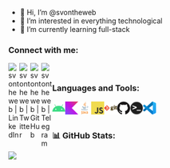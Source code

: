 - 👋 Hi, I’m @svontheweb
- 👀 I’m interested in everything technological 
- 🌱 I’m currently learning full-stack
<!---
[![@svontheweb's Holopin board](https://holopin.io/api/user/board?user=svontheweb)](https://holopin.io/@svontheweb)

- 📫 How to reach me ...
--->
<!---
svontheweb/svontheweb is a ✨ special ✨ repository because its `README.md` (this file) appears on your GitHub profile.
You can click the Preview link to take a look at your changes.
--->


### Connect with me:

[<img align="left" alt="svontheweb | LinkedIn" width="22px" src="https://cdn.jsdelivr.net/npm/simple-icons@v3/icons/linkedin.svg" />][linkedin]
[<img align="left" alt="svontheweb | Twitter" width="22px" src="https://cdn.jsdelivr.net/npm/simple-icons@v3/icons/twitter.svg" />][twitter]
[<img align="left" alt="svontheweb | GitHub" width="22px" src="https://cdn.jsdelivr.net/npm/simple-icons@v3/icons/github.svg" />][github]
[<img align="left" alt="svontheweb | Telegram" width="22px" src="https://cdn.jsdelivr.net/npm/simple-icons@v3/icons/telegram.svg" />][telegram]

<br />

### Languages and Tools:
<img align="left" alt="Android" width="26px" src="https://raw.githubusercontent.com/github/explore/80688e429a7d4ef2fca1e82350fe8e3517d3494d/topics/android/android.png" />
<img align="left" alt="Kotlin" width="26px" src="https://raw.githubusercontent.com/github/explore/80688e429a7d4ef2fca1e82350fe8e3517d3494d/topics/kotlin/kotlin.png" />
<img align="left" alt="Java" width="26px" src="https://raw.githubusercontent.com/github/explore/80688e429a7d4ef2fca1e82350fe8e3517d3494d/topics/java/java.png" />
<img align="left" alt="JavaScript" width="26px" src="https://raw.githubusercontent.com/github/explore/80688e429a7d4ef2fca1e82350fe8e3517d3494d/topics/javascript/javascript.png" />
<img align="left" alt="Git" width="26px" src="https://raw.githubusercontent.com/github/explore/80688e429a7d4ef2fca1e82350fe8e3517d3494d/topics/git/git.png" />
<img align="left" alt="GitHub" width="26px" src="https://raw.githubusercontent.com/github/explore/78df643247d429f6cc873026c0622819ad797942/topics/github/github.png" />
<img align="left" alt="Terminal" width="26px" src="https://raw.githubusercontent.com/github/explore/80688e429a7d4ef2fca1e82350fe8e3517d3494d/topics/terminal/terminal.png" />
<img align="left" alt="Visual Studio Code" width="26px" src="https://raw.githubusercontent.com/github/explore/80688e429a7d4ef2fca1e82350fe8e3517d3494d/topics/visual-studio-code/visual-studio-code.png" />

<br />
<br />

### 📊 GitHub Stats:
<img src="https://github-readme-stats.vercel.app/api?username=svontheweb&&show_icons=true&title_color=ffffff&icon_color=bb2acf&text_color=daf7dc&bg_color=151515">


[linkedin]: https://linkedin.com/in/svontheweb
[twitter]: https://twitter.com/vibhorchaudhry
[github]: https://github.com/svontheweb
[telegram]: https://t.me/svontheweb

